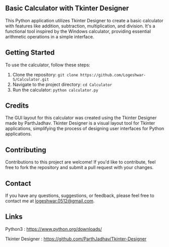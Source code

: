 ## Basic Calculator with Tkinter Designer

This Python application utilizes Tkinter Designer to create a basic calculator with features like addition, subtraction, multiplication, and division. It's a functional tool inspired by the Windows calculator, providing essential arithmetic operations in a simple interface.

## Getting Started

To use the calculator, follow these steps:
1. Clone the repository:   ```git clone https://github.com/Logeshwar-S/Calculator.git```
2. Navigate to the project directory:  ```cd Calculator```
3. Run the calculator:  ```python calculator.py```

## Credits

The GUI layout for this calculator was created using the Tkinter Designer made by ParthJadhav. Tkinter Designer is a visual layout tool for Tkinter applications, simplifying the process of designing user interfaces for Python applications.

## Contributing

Contributions to this project are welcome! If you'd like to contribute, feel free to fork the repository and submit a pull request with your changes.

## Contact

If you have any questions, suggestions, or feedback, please feel free to contact me at logeshwar.0512@gmail.com.

## Links

Python3 : https://www.python.org/downloads/

Tkinter Designer : https://github.com/ParthJadhav/Tkinter-Designer
